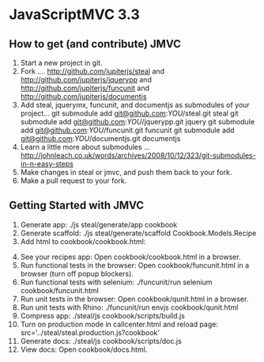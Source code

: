 # JavaScriptMVC 3.3

##  How to get (and contribute) JMVC

  1.  Start a new project in git.
  2.  Fork ....
           http://github.com/jupiterjs/steal     and 
           http://github.com/jupiterjs/jquerypp  and
           http://github.com/jupiterjs/funcunit  and 
           http://github.com/jupiterjs/documentjs
  3.  Add steal, jquerymx, funcunit, and documentjs as submodules of your project...
           git submodule add git@github.com:_YOU_/steal.git steal
           git submodule add git@github.com:_YOU_/jquerypp.git jquery
           git submodule add git@github.com:_YOU_/funcunit.git funcunit
           git submodule add git@github.com:_YOU_/documentjs.git documentjs
  4.  Learn a little more about submodules ...
           http://johnleach.co.uk/words/archives/2008/10/12/323/git-submodules-in-n-easy-steps
  5.  Make changes in steal or jmvc, and push them back to your fork.
  6.  Make a pull request to your fork.
 
  
## Getting Started with JMVC

  1. Generate app: 
  			./js steal/generate/app cookbook
  2. Generate scaffold:
  			./js steal/generate/scaffold Cookbook.Models.Recipe
  3. Add html to cookbook/cookbook.html:
			<ul id='recipes'></ul>
			<form id='create' action=''></form>
  4. See your recipes app:
  			Open cookbook/cookbook.html in a browser.
  5. Run functional tests in the browser:
  			Open cookbook/funcunit.html in a browser (turn off popup blockers).
  6. Run functional tests with selenium:
  			./funcunit/run selenium cookbook/funcunit.html
  7. Run unit tests in the browser:
  			Open cookbook/qunit.html in a browser.
  8. Run unit tests with Rhino:
  			./funcunit/run envjs cookbook/qunit.html
  11. Compress app:
  			./steal/js cookbook/scripts/build.js
  12. Turn on production mode in callcenter.html and reload page:
			src='../steal/steal.production.js?cookbook'
  13. Generate docs:
  			./steal/js cookbook/scripts/doc.js
  14. View docs:
			Open cookbook/docs.html.
